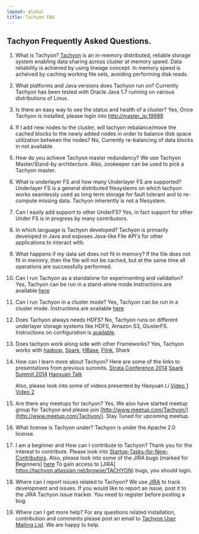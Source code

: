 ```yaml
---
layout: global
title: Tachyon FAQ
---
```


## Tachyon Frequently Asked Questions.

1. What is Tachyon?
[Tachyon](http://tachyon-project.org/index.html) is an in-memory distributed, reliable storage system enabling data sharing across cluster at memory speed. Data reliability is achieved by using lineage concept. In memory speed is acheived by caching working file sets, avoiding performing disk reads.

2. What platforms and Java versions does Tachyon run on?
Currently Tachyon has been tested with Oracle Java 1.7 running on various distributions of Linux.

3. Is there an easy way to see the status and health of a cluster?
Yes, Once Tachyon is installed, please login into [http://master_ip:19999](http://master_ip:19999)

4. If I add new nodes to the cluster, will tachyon rebalance/move the cached blocks to the newly added nodes in order to balance disk space utilization between the nodes?
No, Currently re-balancing of data blocks in not available.

5. How do you achieve Tachyon master redundancy?
We use Tachyon Master/Stand-by architecture. Also, zookeeper can be used to pick a Tachyon master.

6. What is underlayer FS and how many Underlayer FS are supported?
Underlayer FS is a general distributed filesystems on which tachyon works seamlessly used as long term storage for fault tolerant and to re-compute missing data. Tachyon inherently is not a filesystem.

7. Can I easily add support to other UnderFS?
Yes, in fact support for other Under FS is in progress by many contributors.

8. In which language is Tachyon developed?
Tachyon is primarily developed in Java and exposes Java-like File API's for other applications to interact with.

9. What happens if my data set does not fit in memory?
If the file does not fit in memory, then the file will not be cached, but at the same time all operations are successfully performed.

10. Can I run Tachyon as a standalone for experimenting and validation?
Yes, Tachyon can be run in a stand-alone mode.Instructions are available [here](http://tachyon-project.org/Running-Tachyon-Locally.html)

11. Can I run Tachyon in a cluster mode?
Yes, Tachyon can be run in a cluster mode. Instructions are available [here](http://tachyon-project.org/Running-Tachyon-on-a-Cluster.html)

12. Does Tachyon always needs HDFS?
No, Tachyon runs on different underlayer storage systems like HDFS, Amazon S3, GlusterFS. Instructions on configuration is [available](http://tachyon-project.org/Setup-UFS.html).

13. Does tachyon work along side with other Frameworks?
Yes, Tachyon works with [hadoop](http://hadoop.apache.org/), [Spark](http://spark.apache.org/), [HBase](http://hbase.apache.org/), [Flink](http://flink.apache.org/), Shark

14. How can I learn more about Tachyon?
Here are some of the links to presentations from previous summits.
		[Strata Conference 2014](http://www.cs.berkeley.edu/~haoyuan/talks/Tachyon_2014-10-16-Strata.pdf)
		[Spark Summit 2014](http://www.cs.berkeley.edu/~haoyuan/talks/Tachyon_2014-06-30_Spark_Summit.pdf)
		[Haoyuan Talk](http://www.cs.berkeley.edu/~haoyuan/talks/Tachyon_2013-10-28_Strata.pdf)

	Also, please look into some of videos presented by Haoyuan Li
	[Video 1](https://www.youtube.com/watch?v=4lMAsd2LNEE)
	[Video 2](https://www.youtube.com/watch?v=wJ2ocPoj9rs)

15. Are there any meetups for tachyon?
Yes, We also have started meetup group for Tachyon and please join [http://www.meetup.com/Tachyon/](http://www.meetup.com/Tachyon/). Stay Tuned for upcoming meetup.

16. What license is Tachyon under?
Tachyon is under the Apache 2.0 license.

17. I am a beginner and How can I contribute to Tachyon?
Thank you for the interest to contribute. Please look into [Startup-Tasks-for-New-Contributors](http://tachyon-project.org/master/Startup-Tasks-for-New-Contributors.html).
Also, please look into some of the JIRA bugs (marked for Beginners) [here](https://tachyon.atlassian.net/issues/?jql=project%20%3D%20TACHYON%20AND%20labels%20%3D%20Beginner)
To gain access to [JIRA] https://tachyon.atlassian.net/browse/TACHYON) bugs, you should login.

18. Where can I report issues related to Tachyon?
We use [JIRA](https://tachyon.atlassian.net/browse/TACHYON) to track development and issues. If you would like to report an issue, post it to the JIRA Tachyon issue tracker. You need to register before posting a bug.

19. Where can I get more help?
For any questions related installation, contribution and comments please post an email to [Tachyon User Mailing List](https://groups.google.com/forum/?fromgroups#!forum/tachyon-users).
We are happy to help.
